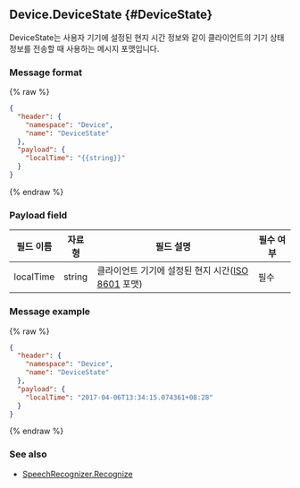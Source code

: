 ## Device.DeviceState {#DeviceState}
DeviceState는 사용자 기기에 설정된 현지 시간 정보와 같이 클라이언트의 기기 상태 정보를 전송할 때 사용하는 메시지 포맷입니다.

### Message format
{% raw %}
```json
{
  "header": {
    "namespace": "Device",
    "name": "DeviceState"
  },
  "payload": {
    "localTime": "{{string}}"
  }
}
```
{% endraw %}

### Payload field

| 필드 이름       | 자료형    | 필드 설명                     | 필수 여부 |
|---------------|---------|-----------------------------|---------|
| localTime     | string  | 클라이언트 기기에 설정된 현지 시간([ISO 8601](https://en.wikipedia.org/wiki/ISO_8601) 포맷) | 필수 |


### Message example
{% raw %}
```json
{
  "header": {
    "namespace": "Device",
    "name": "DeviceState"
  },
  "payload": {
    "localTime": "2017-04-06T13:34:15.074361+08:28"
  }
}
```
{% endraw %}

### See also
* [SpeechRecognizer.Recognize](/CIC/References/APIs/SpeechRecognizer.md#recognize-event)
